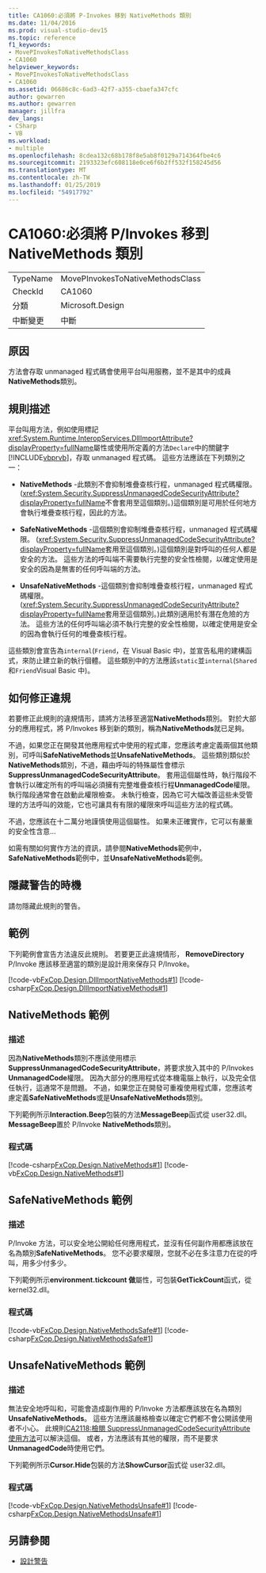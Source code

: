 ```yaml
---
title: CA1060:必須將 P-Invokes 移到 NativeMethods 類別
ms.date: 11/04/2016
ms.prod: visual-studio-dev15
ms.topic: reference
f1_keywords:
- MovePInvokesToNativeMethodsClass
- CA1060
helpviewer_keywords:
- MovePInvokesToNativeMethodsClass
- CA1060
ms.assetid: 06686c8c-6ad3-42f7-a355-cbaefa347cfc
author: gewarren
ms.author: gewarren
manager: jillfra
dev_langs:
- CSharp
- VB
ms.workload:
- multiple
ms.openlocfilehash: 8cdea132c68b178f8e5ab8f0129a714364fbe4c6
ms.sourcegitcommit: 2193323efc608118e0ce6f6b2ff532f158245d56
ms.translationtype: MT
ms.contentlocale: zh-TW
ms.lasthandoff: 01/25/2019
ms.locfileid: "54917792"
---
```

# <a name="ca1060-move-pinvokes-to-nativemethods-class"></a>CA1060:必須將 P/Invokes 移到 NativeMethods 類別

|||
|-|-|
|TypeName|MovePInvokesToNativeMethodsClass|
|CheckId|CA1060|
|分類|Microsoft.Design|
|中斷變更|中斷|

## <a name="cause"></a>原因

方法會存取 unmanaged 程式碼會使用平台叫用服務，並不是其中的成員**NativeMethods**類別。

## <a name="rule-description"></a>規則描述

平台叫用方法，例如使用標記<xref:System.Runtime.InteropServices.DllImportAttribute?displayProperty=fullName>屬性或使用所定義的方法`Declare`中的關鍵字[!INCLUDE[vbprvb](../code-quality/includes/vbprvb_md.md)]，存取 unmanaged 程式碼。 這些方法應該在下列類別之一：

- **NativeMethods** -此類別不會抑制堆疊查核行程，unmanaged 程式碼權限。 (<xref:System.Security.SuppressUnmanagedCodeSecurityAttribute?displayProperty=fullName>不會套用至這個類別。)這個類別是可用於任何地方會執行堆疊查核行程，因此的方法。

- **SafeNativeMethods** -這個類別會抑制堆疊查核行程，unmanaged 程式碼權限。 (<xref:System.Security.SuppressUnmanagedCodeSecurityAttribute?displayProperty=fullName>套用至這個類別。)這個類別是對呼叫的任何人都是安全的方法。 這些方法的呼叫端不需要執行完整的安全性檢閱，以確定使用是安全的因為是無害的任何呼叫端的方法。

- **UnsafeNativeMethods** -這個類別會抑制堆疊查核行程，unmanaged 程式碼權限。 (<xref:System.Security.SuppressUnmanagedCodeSecurityAttribute?displayProperty=fullName>套用至這個類別。)此類別適用於有潛在危險的方法。 這些方法的任何呼叫端必須不執行完整的安全性檢閱，以確定使用是安全的因為會執行任何的堆疊查核行程。

這些類別會宣告為`internal`(`Friend`，在 Visual Basic 中)，並宣告私用的建構函式，來防止建立新的執行個體。 這些類別中的方法應該`static`並`internal`(`Shared`和`Friend`Visual Basic 中)。

## <a name="how-to-fix-violations"></a>如何修正違規
 若要修正此規則的違規情形，請將方法移至適當**NativeMethods**類別。 對於大部分的應用程式，將 P/Invokes 移到新的類別，稱為**NativeMethods**就已足夠。

 不過，如果您正在開發其他應用程式中使用的程式庫，您應該考慮定義兩個其他類別，可呼叫**SafeNativeMethods**並**UnsafeNativeMethods**。 這些類別類似於**NativeMethods**類別，不過，藉由呼叫的特殊屬性會標示**SuppressUnmanagedCodeSecurityAttribute**。 套用這個屬性時，執行階段不會執行以確定所有的呼叫端必須擁有完整堆疊查核行程**UnmanagedCode**權限。 執行階段通常會在啟動此權限檢查。 未執行檢查，因為它可大幅改善這些未受管理的方法呼叫的效能，它也可讓具有有限的權限來呼叫這些方法的程式碼。

 不過，您應該在十二萬分地謹慎使用這個屬性。 如果未正確實作，它可以有嚴重的安全性含意...

 如需有關如何實作方法的資訊，請參閱**NativeMethods**範例中， **SafeNativeMethods**範例中，並**UnsafeNativeMethods**範例。

## <a name="when-to-suppress-warnings"></a>隱藏警告的時機
 請勿隱藏此規則的警告。

## <a name="example"></a>範例
 下列範例會宣告方法違反此規則。 若要更正此違規情形， **RemoveDirectory** P/Invoke 應該移至適當的類別是設計用來保存只 P/Invoke。

 [!code-vb[FxCop.Design.DllImportNativeMethods#1](../code-quality/codesnippet/VisualBasic/ca1060-move-p-invokes-to-nativemethods-class_1.vb)]
 [!code-csharp[FxCop.Design.DllImportNativeMethods#1](../code-quality/codesnippet/CSharp/ca1060-move-p-invokes-to-nativemethods-class_1.cs)]

## <a name="nativemethods-example"></a>NativeMethods 範例

### <a name="description"></a>描述
 因為**NativeMethods**類別不應該使用標示**SuppressUnmanagedCodeSecurityAttribute**，將要求放入其中的 P/Invokes **UnmanagedCode**權限。 因為大部分的應用程式從本機電腦上執行，以及完全信任執行，這通常不是問題。 不過，如果您正在開發可重複使用程式庫，您應該考慮定義**SafeNativeMethods**或是**UnsafeNativeMethods**類別。

 下列範例所示**Interaction.Beep**包裝的方法**MessageBeep**函式從 user32.dll。 **MessageBeep**置於 P/Invoke **NativeMethods**類別。

### <a name="code"></a>程式碼
 [!code-csharp[FxCop.Design.NativeMethods#1](../code-quality/codesnippet/CSharp/ca1060-move-p-invokes-to-nativemethods-class_2.cs)]
 [!code-vb[FxCop.Design.NativeMethods#1](../code-quality/codesnippet/VisualBasic/ca1060-move-p-invokes-to-nativemethods-class_2.vb)]

## <a name="safenativemethods-example"></a>SafeNativeMethods 範例

### <a name="description"></a>描述
 P/Invoke 方法，可以安全地公開給任何應用程式，並沒有任何副作用都應該放在名為類別**SafeNativeMethods**。 您不必要求權限，您就不必在多注意力在從的呼叫，用多少付多少。

 下列範例所示**environment.tickcount 做**屬性，可包裝**GetTickCount**函式，從 kernel32.dll。

### <a name="code"></a>程式碼
 [!code-vb[FxCop.Design.NativeMethodsSafe#1](../code-quality/codesnippet/VisualBasic/ca1060-move-p-invokes-to-nativemethods-class_3.vb)]
 [!code-csharp[FxCop.Design.NativeMethodsSafe#1](../code-quality/codesnippet/CSharp/ca1060-move-p-invokes-to-nativemethods-class_3.cs)]

## <a name="unsafenativemethods-example"></a>UnsafeNativeMethods 範例

### <a name="description"></a>描述
 無法安全地呼叫和，可能會造成副作用的 P/Invoke 方法都應該放在名為類別**UnsafeNativeMethods**。 這些方法應該嚴格檢查以確定它們都不會公開該使用者不小心。 此規則[CA2118:檢閱 SuppressUnmanagedCodeSecurityAttribute 使用方法](../code-quality/ca2118-review-suppressunmanagedcodesecurityattribute-usage.md)可以解決這個。 或者，方法應該有其他的權限，而不是要求**UnmanagedCode**時使用它們。

 下列範例所示**Cursor.Hide**包裝的方法**ShowCursor**函式從 user32.dll。

### <a name="code"></a>程式碼
 [!code-vb[FxCop.Design.NativeMethodsUnsafe#1](../code-quality/codesnippet/VisualBasic/ca1060-move-p-invokes-to-nativemethods-class_4.vb)]
 [!code-csharp[FxCop.Design.NativeMethodsUnsafe#1](../code-quality/codesnippet/CSharp/ca1060-move-p-invokes-to-nativemethods-class_4.cs)]

## <a name="see-also"></a>另請參閱

- [設計警告](../code-quality/design-warnings.md)